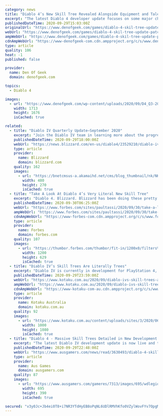 ```yaml
---
category: news
title: "Diablo 4’s New Skill Tree Revealed Alongside Equipment and Talent Updates"
excerpt: "The latest Diablo 4 developer update focuses on some major changes that have been made to the sequel’s skills and talent systems in response to early fan feedback. “Right after we revealed the game at ..."
publishedDateTime: 2020-09-29T15:03:00Z
originalUrl: "https://www.denofgeek.com/games/diablo-4-skil-tree-update-patch-notes/"
webUrl: "https://www.denofgeek.com/games/diablo-4-skil-tree-update-patch-notes/"
ampWebUrl: "https://www.denofgeek.com/games/diablo-4-skil-tree-update-patch-notes/?amp"
cdnAmpWebUrl: "https://www-denofgeek-com.cdn.ampproject.org/c/s/www.denofgeek.com/games/diablo-4-skil-tree-update-patch-notes/?amp"
type: article
quality: 106
heat: -1
published: false

provider:
  name: Den Of Geek
  domain: denofgeek.com

topics:
  - Diablo 4

images:
  - url: "https://www.denofgeek.com/wp-content/uploads/2020/09/D4_Q3-2020-SkillTree-1.jpg?fit=1713%2C1676"
    width: 1713
    height: 1676
    isCached: true

related:
  - title: "Diablo IV Quarterly Update—September 2020"
    excerpt: "Join the Diablo IV team in learning more about the progress the team has made so far in this next Quarterly Developer Update. This time we take a closer look at a long-requested topic: Skills and Talents!"
    publishedDateTime: 2020-09-29T18:00:00Z
    webUrl: "https://news.blizzard.com/en-us/diablo4/23529210/diablo-iv-quarterly-update-september-2020"
    type: article
    provider:
      name: Blizzard
      domain: blizzard.com
    quality: 162
    images:
      - url: "https://bnetcmsus-a.akamaihd.net/cms/blog_thumbnail/nk/NKM9J78MKCJI1601317704033.jpg"
        width: 480
        height: 270
        isCached: true
  - title: "Take A Look At Diablo 4’s Very Literal New Skill Tree"
    excerpt: "Diablo 4. Blizzard. Blizzard has been doing these pretty informative, interesting quarterly updates about the state of development of Diablo 4, which is still several years away, ..."
    publishedDateTime: 2020-09-30T06:25:00Z
    webUrl: "https://www.forbes.com/sites/paultassi/2020/09/30/take-a-look-at-diablo-4s-very-literal-new-skill-tree/"
    ampWebUrl: "https://www.forbes.com/sites/paultassi/2020/09/30/take-a-look-at-diablo-4s-very-literal-new-skill-tree/amp/"
    cdnAmpWebUrl: "https://www-forbes-com.cdn.ampproject.org/c/s/www.forbes.com/sites/paultassi/2020/09/30/take-a-look-at-diablo-4s-very-literal-new-skill-tree/amp/"
    type: article
    provider:
      name: Forbes
      domain: forbes.com
    quality: 107
    images:
      - url: "https://thumbor.forbes.com/thumbor/fit-in/1200x0/filters%3Aformat%28jpg%29/https%3A%2F%2Fspecials-images.forbesimg.com%2Fimageserve%2F5f74853f9293a9c354ae8569%2F0x0.jpg"
        width: 1200
        height: 629
        isCached: true
  - title: "Diablo IV’s Skill Trees Are Literally Trees"
    excerpt: "Diablo IV is currently in development for PlayStation 4, Xbox One, and PC. A release date has not been announced."
    publishedDateTime: 2020-09-29T23:59:00Z
    webUrl: "https://www.kotaku.com.au/2020/09/diablo-ivs-skill-trees-are-literally-trees/"
    ampWebUrl: "https://www.kotaku.com.au/2020/09/diablo-ivs-skill-trees-are-literally-trees/amp/"
    cdnAmpWebUrl: "https://www-kotaku-com-au.cdn.ampproject.org/c/s/www.kotaku.com.au/2020/09/diablo-ivs-skill-trees-are-literally-trees/amp/"
    type: article
    provider:
      name: Kotaku Australia
      domain: kotaku.com.au
    quality: 92
    images:
      - url: "https://www.kotaku.com.au/content/uploads/sites/3/2020/06/16/pgroup-googlepublishercentre-kotbrandmark.png"
        width: 1000
        height: 1080
        isCached: true
  - title: "Diablo 4 - Massive Skill Trees Detailed in New Development Update"
    excerpt: "The latest Diablo IV development update is now live and this time the team over at Blizzard-- with David Kim, Lead System Designer on Diablo IV putting together the bulk of it -- delves into the brand ..."
    publishedDateTime: 2020-09-29T22:48:00Z
    webUrl: "https://www.ausgamers.com/news/read/3630493/diablo-4-skill-trees-detailed-in-new-development-update"
    type: article
    provider:
      name: Aus Games
      domain: ausgamers.com
    quality: 87
    images:
      - url: "https://www.ausgamers.com/gameres/7313/images/695/wdlegionfinalpreview007.jpg"
        width: 695
        height: 390
        isCached: true

secured: "v3y0Jc+Jb4ei0T8+i7NR3YTdHyEB8oPqNL6UDlRMVhKfo0VZylWovFYv7OpgM9OCCDiObslvCekebMCsl/mKxlsbzy4UthN5muG9sDeiJ/f6UI8eT1/9Hxx0Ta1w+KxnyAjipBaopfKYW/h0EsKPnZZ0fV8aTqyaytCJ66tqZTg6is0GBXPdLzbuOLxp4L3dvqEZsyMpfyus7+702yB5+2s9idSt41supBlijDHG5yR5PyesqnjF9moz8Ae4BAB7U8mCKOW3eYZ4NTpbaFs2A3Ikvk4dZMRTnyrDEbSwNBXOadKQJtMvxRNUQqQuwtdnFKCpaKImuLwOHbGjxPufzvNpyp7qbDVVFf2SXQO6w4M=;FJbjq0R0MDh3R/1Sep0HWg=="
---
```


